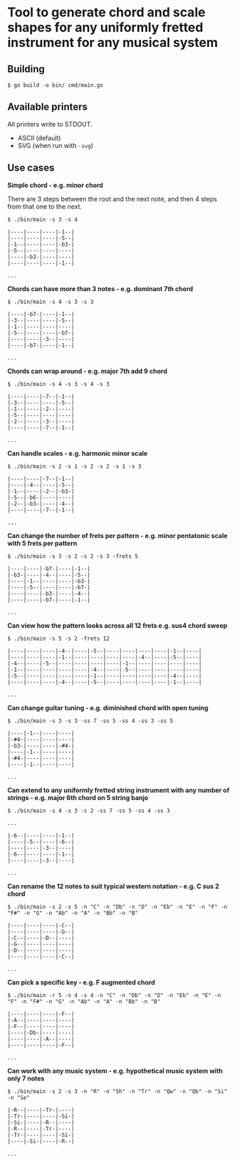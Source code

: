 # Tool to generate chord and scale shapes for any uniformly fretted instrument for any musical system

## Building

```
$ go build -o bin/ cmd/main.go
```

## Available printers

All printers write to STDOUT.

 * ASCII (default)
 * SVG (when run with `-svg`)

## Use cases

**Simple chord - e.g. minor chord**

There are 3 steps between the root and the next note, and then 4 steps from that one to the next.

```
$ ./bin/main -s 3 -s 4

|----|----|----|-1--|
|----|----|----|-5--|
|-1--|----|----|-b3-|
|-5--|----|----|----|
|----|-b3-|----|----|
|----|----|----|-1--|

...

```

**Chords can have more than 3 notes - e.g. dominant 7th chord**

```
$ ./bin/main -s 4 -s 3 -s 3

|----|-b7-|----|-1--|
|-3--|----|----|-5--|
|-1--|----|----|----|
|-5--|----|----|-b7-|
|----|----|-3--|----|
|----|-b7-|----|-1--|

...
```

**Chords can wrap around - e.g. major 7th add 9 chord**

```
$ ./bin/main -s 4 -s 3 -s 4 -s 3

|----|----|-7--|-1--|
|-3--|----|----|-5--|
|-1--|----|-2--|----|
|-5--|----|----|----|
|-2--|----|-3--|----|
|----|----|-7--|-1--|

...
```

**Can handle scales - e.g. harmonic minor scale**

```
$ ./bin/main -s 2 -s 1 -s 2 -s 2 -s 1 -s 3

|----|----|-7--|-1--|
|----|-4--|----|-5--|
|-1--|----|-2--|-b3-|
|-5--|-b6-|----|----|
|-2--|-b3-|----|-4--|
|----|----|-7--|-1--|

...
```

**Can change the number of frets per pattern - e.g. minor pentatonic scale with 5 frets per pattern**

```
$ ./bin/main -s 3 -s 2 -s 2 -s 3 -frets 5

|----|----|-b7-|----|-1--|
|-b3-|----|-4--|----|-5--|
|----|-1--|----|----|-b3-|
|----|-5--|----|----|-b7-|
|----|----|-b3-|----|-4--|
|----|----|-b7-|----|-1--|

...
```

**Can view how the pattern looks across all 12 frets e.g. sus4 chord sweep**

```
$ ./bin/main -s 5 -s 2 -frets 12

|----|----|----|-4--|----|-5--|----|----|----|----|-1--|----|
|----|----|----|-1--|----|----|----|----|-4--|----|-5--|----|
|-4--|----|-5--|----|----|----|----|-1--|----|----|----|----|
|-1--|----|----|----|----|-4--|----|-5--|----|----|----|----|
|-5--|----|----|----|----|-1--|----|----|----|----|-4--|----|
|----|----|----|-4--|----|-5--|----|----|----|----|-1--|----|

...
```

**Can change guitar tuning - e.g. diminished chord with open tuning**

```
$ ./bin/main -s 3 -s 3 -ss 7 -ss 5 -ss 4 -ss 3 -ss 5

|----|-1--|----|----|
|-#4-|----|----|----|
|-b3-|----|----|-#4-|
|----|-1--|----|----|
|-#4-|----|----|----|
|----|-1--|----|----|

...
```

**Can extend to any uniformly fretted string instrument with any number of strings - e.g. major 6th chord on 5 string banjo**

```
$ ./bin/main -s 4 -s 3 -s 2 -ss 7 -ss 5 -ss 4 -ss 3

...

|-6--|----|----|-1--|
|----|-5--|----|-6--|
|----|----|-3--|----|
|-6--|----|----|-1--|
|----|----|-3--|----|

...
```

**Can rename the 12 notes to suit typical western notation - e.g. C sus 2 chord**

```
$ ./bin/main -s 2 -s 5 -n "C" -n "Db" -n "D" -n "Eb" -n "E" -n "F" -n "F#" -n "G" -n "Ab" -n "A" -n "Bb" -n "B"

|----|----|----|-C--|
|----|----|----|-G--|
|-C--|----|-D--|----|
|-G--|----|----|----|
|-D--|----|----|----|
|----|----|----|-C--|

...
```

**Can pick a specific key - e.g. F augmented chord**

```
$ ./bin/main -r 5 -s 4 -s 4 -n "C" -n "Db" -n "D" -n "Eb" -n "E" -n "F" -n "F#" -n "G" -n "Ab" -n "A" -n "Bb" -n "B"

|----|----|----|-F--|
|-A--|----|----|----|
|-F--|----|----|----|
|----|-Db-|----|----|
|----|----|-A--|----|
|----|----|----|-F--|

...
```

**Can work with any music system - e.g. hypothetical music system with only 7 notes**

```
$ ./bin/main -s 2 -s 3 -n "R" -n "Sh" -n "Tr" -n "Qw" -n "Qb" -n "Si" -n "Se"

|-R--|----|-Tr-|----|
|-Tr-|----|----|-Si-|
|-Si-|----|-R--|----|
|-R--|----|-Tr-|----|
|-Tr-|----|----|-Si-|
|----|-Si-|----|-R--|

...
```
